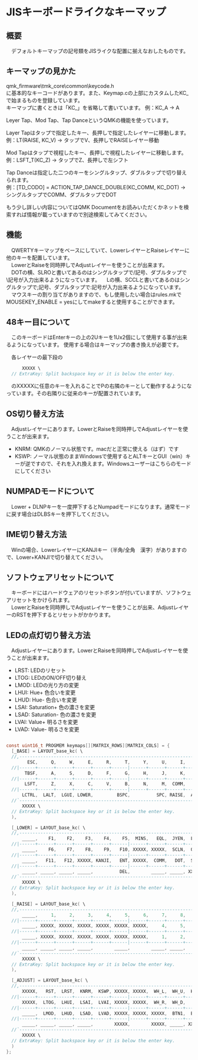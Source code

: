 # JISキーボードライクなキーマップ

## 概要

　デフォルトキーマップの記号類をJISライクな配置に揃えなおしたものです。  

## キーマップの見かた

qmk_firmware\tmk_core\common\keycode.h  
に基本的なキーコードがあります。また、Keymap.cの上部にカスタムしたKC_で始まるものを登録しています。  
キーマップに書くときは「KC_」を省略して書いています。
例：KC_A → A  

Leyer Tap、Mod Tap、Tap DanceというQMKの機能を使っています。  

Layer Tapはタップで指定したキー、長押しで指定したレイヤーに移動します。  
例：LT(RAISE, KC_V) → タップでV、長押しでRAISEレイヤー移動

Mod Tapはタップで視程したキー、長押しで視程したレイヤーに移動します。  
例：LSFT_T(KC_Z) → タップでZ、長押しで左シフト

Tap Danceは指定した二つのキーをシングルタップ、ダブルタップで切り替えられます。  
例：[TD_CODO] = ACTION_TAP_DANCE_DOUBLE(KC_COMM, KC_DOT) → シングルタップでCOMM、ダブルタップでDOT

もう少し詳しい内容についてはQMK Documentをお読みいただくかネットを検索すれば情報が載っていますので別途検索してみてください。  

## 機能

　QWERTYキーマップをベースにしていて、LowerレイヤーとRaiseレイヤーに他のキーを配置しています。  
　LowerとRaiseを同時押しでAdjustレイヤーを使うことが出来ます。  
　DOTの横、SLROと書いてあるのはシングルタップで/記号、ダブルタップで\記号が入力出来るようになっています。
　Lの横、SCCLと書いてあるのはシングルタップで;記号、ダブルタップで:記号が入力出来るようになっています。
　マウスキーの割り当てがありますので、もし使用したい場合はrules.mkでMOUSEKEY_ENABLE = yesにしてmakeすると使用することができます。  

## 48キー目について

　このキーボードはEnterキーの上の2Uキーを1Ux2個にして使用する事が出来るようになっています。  使用する場合はキーマップの書き換えが必要です。  

　各レイヤーの最下段の

```c
      XXXXX \
  // ExtraKey: Split backspace key or it is below the enter key.
```

　のXXXXXに任意のキーを入れることでPの右隣のキーとして動作するようになっています。その右隣りに従来のキーが配置されています。  

## OS切り替え方法

　Adjustレイヤーにあります。LowerとRaiseを同時押しでAdjustレイヤーを使うことが出来ます。  

- KNRM: QMKのノーマル状態です。macだと正常に使える（はず）です
- KSWP: ノーマル状態のままWindowsで使用するとALTキーとGUI（win）キーが逆ですので、それを入れ換えます。Windowsユーザーはこちらのモードにしてください

## NUMPADモードについて

　Lower + DLNPキーを一度押下するとNumpadモードになります。通常モードに戻す場合はDLBSキーを押下してください。  

## IME切り替え方法

　Winの場合、LowerレイヤーにKANJIキー（半角/全角　漢字）がありますので、Lower+KANJIで切り替えてください。  

## ソフトウェアリセットについて

　キーボードにはハードウェアのリセットボタンが付いていますが、ソフトウェアリセットをかけられます。  
　LowerとRaiseを同時押しでAdjustレイヤーを使うことが出来、AdjustレイヤーのRSTを押下するとリセットがかかります。  

## LEDの点灯切り替え方法

　Adjustレイヤーにあります。LowerとRaiseを同時押しでAdjustレイヤーを使うことが出来ます。  

- LRST: LEDのリセット
- LTOG: LEDのON/OFF切り替え
- LMOD: LEDの光り方の変更
- LHUI: Hue+ 色合いを変更
- LHUD: Hue- 色合いを変更
- LSAI: Saturation+ 色の濃さを変更
- LSAD: Saturation- 色の濃さを変更
- LVAI: Value+ 明るさを変更
- LVAD: Value- 明るさを変更

```c

const uint16_t PROGMEM keymaps[][MATRIX_ROWS][MATRIX_COLS] = {
  [_BASE] = LAYOUT_base_kc( \
  //,------------------------------------------------------------------------------------------.
        ESC,     Q,     W,     E,     R,     T,     Y,     U,     I,     O,     P,         MINS,\
  //|------+------+------+------+------+------|------+------+------+------+------+-------------|
       TBSF,     A,     S,     D,     F,     G,     H,     J,     K,     L,  SCCL,          ENT,\
  //|------+------+------+------+------+------|------+------+------+------+------+------+------|
       LSFT,     Z,     X,     C,     V,     B,     N,     M,  COMM,   DOT,  SLRO,    UP,       \
  //|------+------+------+------+------+------|------+------+------+------+------+------+------|
      LCTRL,  LALT,  LGUI, LOWER,         BSPC,          SPC, RAISE,  ALAP,  LEFT,  DOWN,  RGHT,\
  //`------------------------------------------------------------------------------------------'
      XXXXX \
  // ExtraKey: Split backspace key or it is below the enter key.
  ),

  [_LOWER] = LAYOUT_base_kc( \
  //,------------------------------------------------------------------------------------------.
      _____,    F1,    F2,    F3,    F4,    F5,  MINS,   EQL,  JYEN,  LBRC,  RBRC,          DEL,\
  //|------+------+------+------+------+------|------+------+------+------+------+-------------|
      _____,    F6,    F7,    F8,    F9,   F10, XXXXX, XXXXX,  SCLN,  QUOT,  BSLS,        _____,\
  //|------+------+------+------+------+------|------+------+------+------+------+------+------|
      _____,   F11,   F12, XXXXX, KANJI,   ENT, XXXXX,  COMM,   DOT,  SLSH,    RO,  PGUP,       \
  //|------+------+------+------+------+------|------+------+------+------+------+------+------|
      _____, _____, _____, _____,          DEL,        _____, _____, XXXXX,  HOME,  PGDN,   END,\
  //`------------------------------------------------------------------------------------------'
      XXXXX \
  // ExtraKey: Split backspace key or it is below the enter key.
  ),

  [_RAISE] = LAYOUT_base_kc( \
  //,------------------------------------------------------------------------------------------.
      _____,     1,     2,     3,     4,     5,     6,     7,     8,     9,     0,        XXXXX,\
  //|------+------+------+------+------+------|------+------+------+------+------+-------------|
      _____, XXXXX, XXXXX, XXXXX, XXXXX, XXXXX, XXXXX,     4,     5,     6,  QUOT,        _____,\
  //|------+------+------+------+------+------|------+------+------+------+------+------+------|
      _____, XXXXX, XXXXX, XXXXX, XXXXX, XXXXX, XXXXX,     1,     2,     3,    RO, XXXXX,       \
  //|------+------+------+------+------+------|------+------+------+------+------+------+------|
      _____, _____, _____, _____,        _____,        _____, _____,     0,   DOT,  COMM,  SLSH,\
  //`------------------------------------------------------------------------------------------'
      XXXXX \
  // ExtraKey: Split backspace key or it is below the enter key.
  ),

  [_ADJUST] = LAYOUT_base_kc( \
  //,------------------------------------------------------------------------------------------.
      XXXXX,   RST,  LRST,  KNRM,  KSWP, XXXXX, XXXXX,  WH_L,  WH_U,  HOME,  PGUP,        XXXXX,\
  //|------+------+------+------+------+------|------+------+------+------+------+-------------|
      XXXXX,  LTOG,  LHUI,  LSAI,  LVAI, XXXXX, XXXXX,  WH_R,  WH_D,   END,  PGDN,        XXXXX,\
  //|------+------+------+------+------+------|------+------+------+------+------+------+------|
      _____,  LMOD,  LHUD,  LSAD,  LVAD, XXXXX, XXXXX, XXXXX,  BTN1,  BTN2, XXXXX,  MS_U,       \
  //|------+------+------+------+------+------|------+------+------+------+------+------+------|
      _____, _____, _____, _____,        XXXXX,        XXXXX, _____, XXXXX,  MS_L,  MS_D,  MS_R,\
  //`------------------------------------------------------------------------------------------'
      XXXXX \
  // ExtraKey: Split backspace key or it is below the enter key.
  )
};

```
